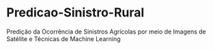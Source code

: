 # Predicao-Sinistro-Rural
Predição da Ocorrência de Sinistros Agrícolas por meio de Imagens de Satélite e Técnicas de Machine Learning
